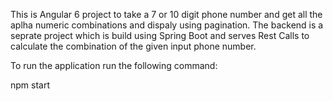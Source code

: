 This is Angular 6 project to take a 7 or 10 digit phone number and get all the aplha numeric combinations and dispaly using pagination. The backend is a seprate project which
is build using Spring Boot and serves Rest Calls to calculate the combination of the given input phone number.

To run the application run the following command:

npm start